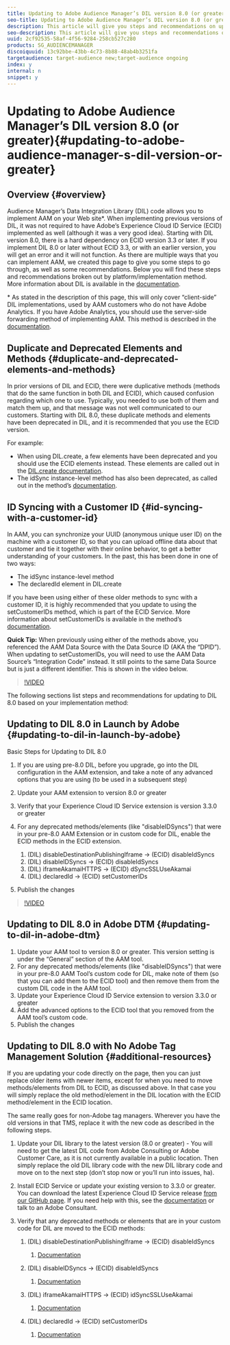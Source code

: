 ```yaml
---
title: Updating to Adobe Audience Manager’s DIL version 8.0 (or greater)
seo-title: Updating to Adobe Audience Manager’s DIL version 8.0 (or greater)
description: This article will give you steps and recommendations on updating Adobe Audience Manager (AAM) Data Integration Library (DIL) code to version 8.0 or later. This is referring to “client-side” DIL implementation, not server-side forwarding of Adobe Analytics data, and will cover DTM, Launch by Adobe, and implementations with no Adobe tag manager solution.
seo-description: This article will give you steps and recommendations on updating Adobe Audience Manager (AAM) Data Integration Library (DIL) code to version 8.0 or later. This is referring to “client-side” DIL implementation, not server-side forwarding of Adobe Analytics data, and will cover DTM, Launch by Adobe, and implementations with no Adobe tag manager solution.
uuid: 2cf92535-58af-4f56-9284-258cb527c280
products: SG_AUDIENCEMANAGER
discoiquuid: 13c92bbe-43bb-4c73-8b88-48ab4b3251fa
targetaudience: target-audience new;target-audience ongoing
index: y
internal: n
snippet: y
---
```


# Updating to Adobe Audience Manager’s DIL version 8.0 (or greater){#updating-to-adobe-audience-manager-s-dil-version-or-greater}

## Overview {#overview}

Audience Manager’s Data Integration Library (DIL) code allows you to implement AAM on your Web site&#42;. When implementing previous versions of DIL, it was not required to have Adobe’s Experience Cloud ID Service (ECID) implemented as well (although it was a very good idea). Starting with DIL version 8.0, there is a hard dependency on ECID version 3.3 or later. If you implement DIL 8.0 or later without ECID 3.3, or with an earlier version, you will get an error and it will not function. As there are multiple ways that you can implement AAM, we created this page to give you some steps to go through, as well as some recommendations. Below you will find these steps and recommendations broken out by platform/implementation method. More information about DIL is available in the [documentation](https://marketing.adobe.com/resources/help/en_US/aam/c_dil.html).

&#42; As stated in the description of this page, this will only cover “client-side” DIL implementations, used by AAM customers who do not have Adobe Analytics. If you have Adobe Analytics, you should use the server-side forwarding method of implementing AAM. This method is described in the [documentation](https://marketing.adobe.com/resources/help/en_US/reference/ssf.html).

## Duplicate and Deprecated Elements and Methods {#duplicate-and-deprecated-elements-and-methods}

In prior versions of DIL and ECID, there were duplicative methods (methods that do the same function in both DIL and ECID), which caused confusion regarding which one to use. Typically, you needed to use both of them and match them up, and that message was not well communicated to our customers. Starting with DIL 8.0, these duplicate methods and elements have been deprecated in DIL, and it is recommended that you use the ECID version.

For example:

* When using DIL.create, a few elements have been deprecated and you should use the ECID elements instead. These elements are called out in the [DIL.create documentation](https://marketing.adobe.com/resources/help/en_US/aam/r_dil_create.html).
* The idSync instance-level method has also been deprecated, as called out in the method’s [documentation](https://marketing.adobe.com/resources/help/en_US/aam/r_dil_idsync.html).

## ID Syncing with a Customer ID {#id-syncing-with-a-customer-id}

In AAM, you can synchronize your UUID (anonymous unique user ID) on the machine with a customer ID, so that you can upload offline data about that customer and tie it together with their online behavior, to get a better understanding of your customers. In the past, this has been done in one of two ways:

* The idSync instance-level method
* The declaredId element in DIL.create

If you have been using either of these older methods to sync with a customer ID, it is highly recommended that you update to using the setCustomerIDs method, which is part of the ECID Service. More information about setCustomerIDs is available in the method’s [documentation](https://marketing.adobe.com/resources/help/en_US/mcvid/mcvid_setcustomerids.html).

**Quick Tip:** When previously using either of the methods above, you referenced the AAM Data Source with the Data Source ID (AKA the “DPID”). When updating to setCustomerIDs, you will need to use the AAM Data Source’s “Integration Code” instead. It still points to the same Data Source but is just a different identifier. This is shown in the video below.

>[!VIDEO](https://video.tv.adobe.com/v/23873/?quality=12)

The following sections list steps and recommendations for updating to DIL 8.0 based on your implementation method:

## Updating to DIL 8.0 in Launch by Adobe {#updating-to-dil-in-launch-by-adobe}

Basic Steps for Updating to DIL 8.0

1. If you are using pre-8.0 DIL, before you upgrade, go into the DIL configuration in the AAM extension, and take a note of any advanced options that you are using (to be used in a subsequent step)
1. Update your AAM extension to version 8.0 or greater
1. Verify that your Experience Cloud ID Service extension is version 3.3.0 or greater
1. For any deprecated methods/elements (like "disableIDSyncs") that were in your pre-8.0 AAM Extension or in custom code for DIL, enable the ECID methods in the ECID extension.

    1. (DIL) disableDestinationPublishingIframe -&gt; (ECID) disableIdSyncs
    1. (DIL) disableIDSyncs -&gt; (ECID) disableIdSyncs
    1. (DIL) iframeAkamaiHTTPS -&gt; (ECID) dSyncSSLUseAkamai
    1. (DIL) declaredId -&gt; (ECID) setCustomerIDs

1. Publish the changes

>[!VIDEO](https://video.tv.adobe.com/v/23874/?quality=12)

## Updating to DIL 8.0 in Adobe DTM {#updating-to-dil-in-adobe-dtm}

1. Update your AAM tool to version 8.0 or greater. This version setting is under the “General” section of the AAM tool.
1. For any deprecated methods/elements (like "disableIDSyncs") that were in your pre-8.0 AAM Tool’s custom code for DIL, make note of them (so that you can add them to the ECID tool) and then remove them from the custom DIL code in the AAM tool.
1. Update your Experience Cloud ID Service extension to version 3.3.0 or greater
1. Add the advanced options to the ECID tool that you removed from the AAM tool’s custom code.
1. Publish the changes

## Updating to DIL 8.0 with No Adobe Tag Management Solution {#additional-resources}

If you are updating your code directly on the page, then you can just replace older items with newer items, except for when you need to move methods/elements from DIL to ECID, as discussed above. In that case you will simply replace the old method/element in the DIL location with the ECID method/element in the ECID location.

The same really goes for non-Adobe tag managers. Wherever you have the old versions in that TMS, replace it with the new code as described in the following steps.

1. Update your DIL library to the latest version (8.0 or greater) - You will need to get the latest DIL code from Adobe Consulting or Adobe Customer Care, as it is not currently available in a public location. Then simply replace the old DIL library code with the new DIL library code and move on to the next step (don’t stop now or you’ll run into issues, ha).
1. Install ECID Service or update your existing version to 3.3.0 or greater. You can download the latest Experience Cloud ID Service release [from our GitHub page](https://github.com/Adobe-Marketing-Cloud/id-service/releases). If you need help with this, see the [documentation](https://marketing.adobe.com/resources/help/en_US/mcvid/) or talk to an Adobe Consultant.

1. Verify that any deprecated methods or elements that are in your custom code for DIL are moved to the ECID methods:

    1. (DIL) disableDestinationPublishingIframe -&gt; (ECID) disableIdSyncs

        1. [Documentation](https://marketing.adobe.com/resources/help/en_US/mcvid/mcvid-disableidsync.html)

    1. (DIL) disableIDSyncs -&gt; (ECID) disableIdSyncs

        1. [Documentation](https://marketing.adobe.com/resources/help/en_US/mcvid/mcvid-disableidsync.html)

    1. (DIL) iframeAkamaiHTTPS -&gt; (ECID) idSyncSSLUseAkamai

        1. [Documentation](https://marketing.adobe.com/resources/help/en_US/aam/r_dil_create.html)

    1. (DIL) declaredId -&gt; (ECID) setCustomerIDs

        1. [Documentation](https://marketing.adobe.com/resources/help/en_US/mcvid/mcvid_setcustomerids.html)

